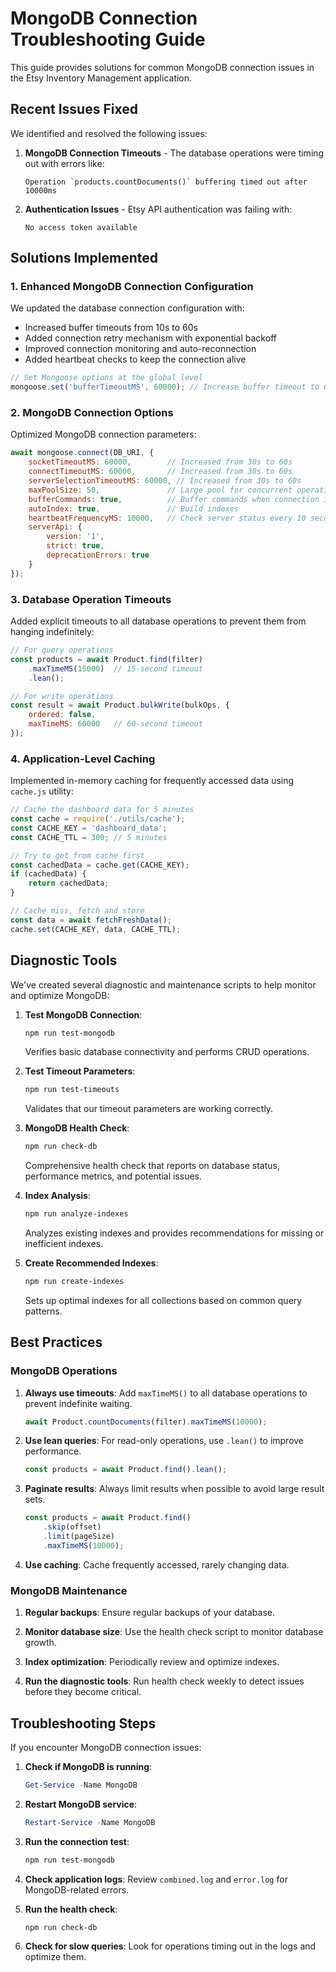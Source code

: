 <!-- filepath: c:\Users\Mat\Documents\Etsy_Inventory\docs\mongodb-connection-guide.md -->
# MongoDB Connection Troubleshooting Guide

This guide provides solutions for common MongoDB connection issues in the Etsy Inventory Management application.

## Recent Issues Fixed

We identified and resolved the following issues:

1. **MongoDB Connection Timeouts** - The database operations were timing out with errors like:

   ```plaintext
   Operation `products.countDocuments()` buffering timed out after 10000ms
   ```

2. **Authentication Issues** - Etsy API authentication was failing with:

   ```plaintext
   No access token available
   ```

## Solutions Implemented

### 1. Enhanced MongoDB Connection Configuration

We updated the database connection configuration with:
- Increased buffer timeouts from 10s to 60s
- Added connection retry mechanism with exponential backoff
- Improved connection monitoring and auto-reconnection
- Added heartbeat checks to keep the connection alive

```javascript
// Set Mongoose options at the global level
mongoose.set('bufferTimeoutMS', 60000); // Increase buffer timeout to 60 seconds
```

### 2. MongoDB Connection Options

Optimized MongoDB connection parameters:

```javascript
await mongoose.connect(DB_URI, {
    socketTimeoutMS: 60000,        // Increased from 30s to 60s
    connectTimeoutMS: 60000,       // Increased from 30s to 60s
    serverSelectionTimeoutMS: 60000, // Increased from 30s to 60s
    maxPoolSize: 50,               // Large pool for concurrent operations
    bufferCommands: true,          // Buffer commands when connection is lost
    autoIndex: true,               // Build indexes
    heartbeatFrequencyMS: 10000,   // Check server status every 10 seconds
    serverApi: {
        version: '1',
        strict: true,
        deprecationErrors: true
    }
});
```

### 3. Database Operation Timeouts

Added explicit timeouts to all database operations to prevent them from hanging indefinitely:

```javascript
// For query operations
const products = await Product.find(filter)
    .maxTimeMS(15000)  // 15-second timeout
    .lean();

// For write operations
const result = await Product.bulkWrite(bulkOps, { 
    ordered: false,
    maxTimeMS: 60000   // 60-second timeout
});
```

### 4. Application-Level Caching

Implemented in-memory caching for frequently accessed data using `cache.js` utility:

```javascript
// Cache the dashboard data for 5 minutes
const cache = require('./utils/cache');
const CACHE_KEY = 'dashboard_data';
const CACHE_TTL = 300; // 5 minutes

// Try to get from cache first
const cachedData = cache.get(CACHE_KEY);
if (cachedData) {
    return cachedData;
}

// Cache miss, fetch and store
const data = await fetchFreshData();
cache.set(CACHE_KEY, data, CACHE_TTL);
```

## Diagnostic Tools

We've created several diagnostic and maintenance scripts to help monitor and optimize MongoDB:

1. **Test MongoDB Connection**:

   ```bash
   npm run test-mongodb
   ```

   Verifies basic database connectivity and performs CRUD operations.

2. **Test Timeout Parameters**:

   ```bash
   npm run test-timeouts
   ```

   Validates that our timeout parameters are working correctly.

3. **MongoDB Health Check**:

   ```bash
   npm run check-db
   ```

   Comprehensive health check that reports on database status, performance metrics, and potential issues.

4. **Index Analysis**:

   ```bash
   npm run analyze-indexes
   ```

   Analyzes existing indexes and provides recommendations for missing or inefficient indexes.

5. **Create Recommended Indexes**:

   ```bash
   npm run create-indexes
   ```

   Sets up optimal indexes for all collections based on common query patterns.

## Best Practices

### MongoDB Operations

1. **Always use timeouts**: Add `maxTimeMS()` to all database operations to prevent indefinite waiting.

   ```javascript
   await Product.countDocuments(filter).maxTimeMS(10000);
   ```

2. **Use lean queries**: For read-only operations, use `.lean()` to improve performance.

   ```javascript
   const products = await Product.find().lean();
   ```

3. **Paginate results**: Always limit results when possible to avoid large result sets.

   ```javascript
   const products = await Product.find()
       .skip(offset)
       .limit(pageSize)
       .maxTimeMS(10000);
   ```

4. **Use caching**: Cache frequently accessed, rarely changing data.

### MongoDB Maintenance

1. **Regular backups**: Ensure regular backups of your database.

2. **Monitor database size**: Use the health check script to monitor database growth.

3. **Index optimization**: Periodically review and optimize indexes.

4. **Run the diagnostic tools**: Run health check weekly to detect issues before they become critical.

## Troubleshooting Steps

If you encounter MongoDB connection issues:

1. **Check if MongoDB is running**:

   ```powershell
   Get-Service -Name MongoDB
   ```

2. **Restart MongoDB service**:

   ```powershell
   Restart-Service -Name MongoDB
   ```

3. **Run the connection test**:

   ```bash
   npm run test-mongodb
   ```

4. **Check application logs**:
   Review `combined.log` and `error.log` for MongoDB-related errors.

5. **Run the health check**:

   ```bash
   npm run check-db
   ```

6. **Check for slow queries**:
   Look for operations timing out in the logs and optimize them.
